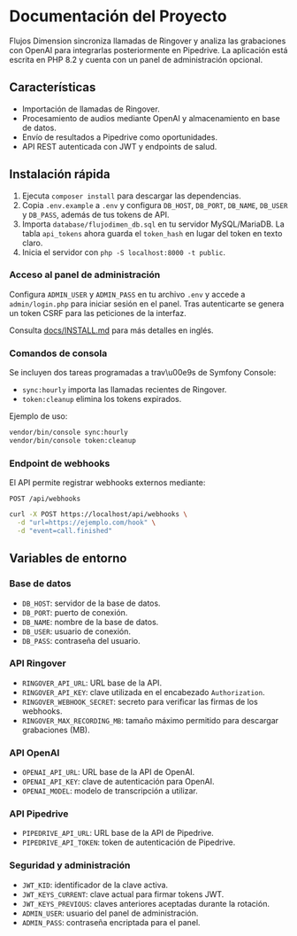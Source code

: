 # Documentación del Proyecto

Flujos Dimension sincroniza llamadas de Ringover y analiza las grabaciones con OpenAI para integrarlas posteriormente en Pipedrive. La aplicación está escrita en PHP 8.2 y cuenta con un panel de administración opcional.

## Características

- Importación de llamadas de Ringover.
- Procesamiento de audios mediante OpenAI y almacenamiento en base de datos.
- Envío de resultados a Pipedrive como oportunidades.
- API REST autenticada con JWT y endpoints de salud.

## Instalación rápida

1. Ejecuta `composer install` para descargar las dependencias.
2. Copia `.env.example` a `.env` y configura `DB_HOST`, `DB_PORT`, `DB_NAME`,
   `DB_USER` y `DB_PASS`, además de tus tokens de API.
3. Importa `database/flujodimen_db.sql` en tu servidor MySQL/MariaDB. La tabla
   `api_tokens` ahora guarda el `token_hash` en lugar del token en texto claro.
4. Inicia el servidor con `php -S localhost:8000 -t public`.

### Acceso al panel de administración

Configura `ADMIN_USER` y `ADMIN_PASS` en tu archivo `.env` y accede a
`admin/login.php` para iniciar sesión en el panel. Tras autenticarte se genera
un token CSRF para las peticiones de la interfaz.

Consulta [docs/INSTALL.md](INSTALL.md) para más detalles en inglés.

### Comandos de consola

Se incluyen dos tareas programadas a trav\u00e9s de Symfony Console:

- `sync:hourly` importa las llamadas recientes de Ringover.
- `token:cleanup` elimina los tokens expirados.

Ejemplo de uso:

```bash
vendor/bin/console sync:hourly
vendor/bin/console token:cleanup
```

### Endpoint de webhooks

El API permite registrar webhooks externos mediante:

`POST /api/webhooks`

```bash
curl -X POST https://localhost/api/webhooks \
  -d "url=https://ejemplo.com/hook" \
  -d "event=call.finished"
```

## Variables de entorno

### Base de datos
- `DB_HOST`: servidor de la base de datos.
- `DB_PORT`: puerto de conexión.
- `DB_NAME`: nombre de la base de datos.
- `DB_USER`: usuario de conexión.
- `DB_PASS`: contraseña del usuario.

### API Ringover
- `RINGOVER_API_URL`: URL base de la API.
- `RINGOVER_API_KEY`: clave utilizada en el encabezado `Authorization`.
- `RINGOVER_WEBHOOK_SECRET`: secreto para verificar las firmas de los webhooks.
- `RINGOVER_MAX_RECORDING_MB`: tamaño máximo permitido para descargar grabaciones (MB).

### API OpenAI
- `OPENAI_API_URL`: URL base de la API de OpenAI.
- `OPENAI_API_KEY`: clave de autenticación para OpenAI.
- `OPENAI_MODEL`: modelo de transcripción a utilizar.

### API Pipedrive
- `PIPEDRIVE_API_URL`: URL base de la API de Pipedrive.
- `PIPEDRIVE_API_TOKEN`: token de autenticación de Pipedrive.

### Seguridad y administración
- `JWT_KID`: identificador de la clave activa.
- `JWT_KEYS_CURRENT`: clave actual para firmar tokens JWT.
- `JWT_KEYS_PREVIOUS`: claves anteriores aceptadas durante la rotación.
- `ADMIN_USER`: usuario del panel de administración.
- `ADMIN_PASS`: contraseña encriptada para el panel.
